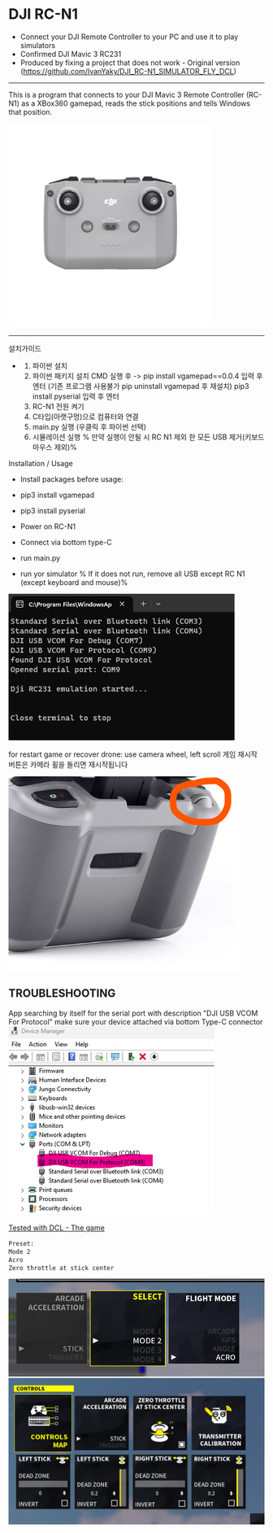 DJI RC-N1
===============
 - Connect your DJI Remote Controller to your PC and use it to play simulators
 - Confirmed DJI Mavic 3 RC231
 - Produced by fixing a project that does not work - Original version (https://github.com/IvanYaky/DJI_RC-N1_SIMULATOR_FLY_DCL)
-----------------------------------------------------------------------------


This is a program that connects to your DJI Mavic 3 Remote Controller (RC-N1) as a XBox360 gamepad,
reads the stick positions and tells Windows that position.

<img height="400" src="DJI-RC-N1-Remote-Controller.png" width="400"/>

-----------------------------------------------------------------------------

설치가이드
- 1. 파이썬 설치
  2. 파이썬 패키지 설치
     CMD 실행 후 -> pip install vgamepad==0.0.4 입력 후 엔터 (기존 프로그램 사용불가 pip uninstall vgamepad 후 재설치)
     pip3 install pyserial 입력 후 엔터
  3. RC-N1 전원 켜기
  4. C타입(아랫구멍)으로 컴퓨터와 연결
  5. main.py 실행 (우클릭 후 파이썬 선택)
  6. 시뮬레이션 실행
  % 만약 실행이 안될 시 RC N1 제외 한 모든 USB 제거(키보드 마우스 제외)%

Installation / Usage
- Install packages before usage:
- pip3 install vgamepad
- pip3 install pyserial

- Power on RC-N1
- Connect via bottom type-C
- run main.py
- run yor simulator
% If it does not run, remove all USB except RC N1 (except keyboard and mouse)%

![](connect_ok.png)

for restart game or recover drone: use camera wheel, left scroll
게임 재시작 버튼은 카메라 휠을 돌리면 재시작됩니다

![](control.png)


TROUBLESHOOTING
-----------------------------------------------------------------------------
App searching by itself for the serial port with description "DJI USB VCOM For Protocol"
make sure your device attached via bottom Type-C connector
![](connect.png)

[Tested with DCL - The game](https://store.steampowered.com/app/964570/DCL__The_Game/) 

    Preset:
    Mode 2
    Acro
    Zero throttle at stick center

![](preset1.png)
![](preset2.png)
